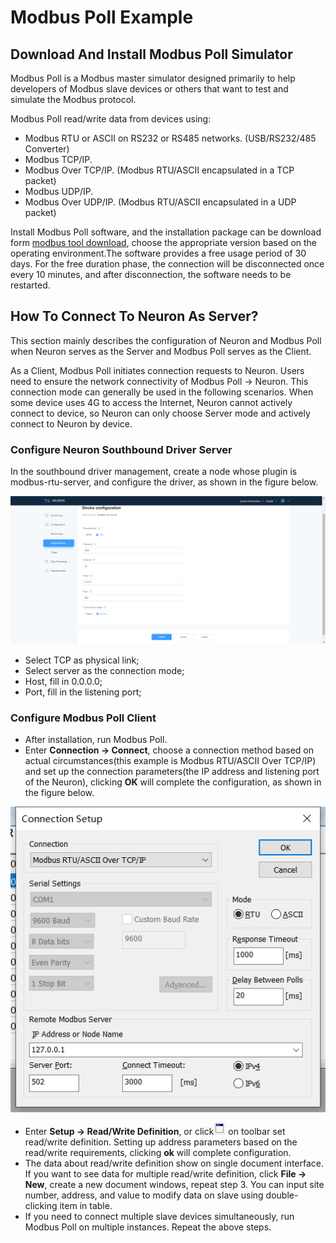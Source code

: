 
# Modbus Poll Example

## Download And Install Modbus Poll Simulator

Modbus Poll is a Modbus master simulator designed primarily to help developers of Modbus slave devices or others that want to test and simulate the Modbus protocol.


Modbus Poll read/write data from devices using:
* Modbus RTU or ASCII on RS232 or RS485 networks. (USB/RS232/485 Converter)
* Modbus TCP/IP.
* Modbus Over TCP/IP. (Modbus RTU/ASCII encapsulated in a TCP packet)
* Modbus UDP/IP.
* Modbus Over UDP/IP. (Modbus RTU/ASCII encapsulated in a UDP packet)
  
Install Modbus Poll software, and the installation package can be download form [modbus tool download](https://www.modbustools.com/download.html), choose the appropriate version based on the operating environment.The software provides a free usage period of 30 days. For the free duration phase, the connection will be disconnected once every 10 minutes, and after disconnection, the software needs to be restarted.
  
## How To Connect To Neuron As Server?

This section mainly describes the configuration of Neuron and Modbus Poll when Neuron serves as the Server and Modbus Poll serves as the Client.

As a Client, Modbus Poll initiates connection requests to Neuron. Users need to ensure the network connectivity of Modbus Poll -> Neuron. This connection mode can generally be used in the following scenarios. When some device uses 4G to access the Internet, Neuron cannot actively connect to device, so Neuron can only choose Server mode and actively connect to Neuron by device.

### Configure Neuron Southbound Driver Server

In the southbound driver management, create a node whose plugin is modbus-rtu-server, and configure the driver, as shown in the figure below.

![neuron-rtu-server-config](./assets/neuron-rtu-server-config-en.png)

* Select TCP as physical link;
* Select server as the connection mode;
* Host, fill in 0.0.0.0;
* Port, fill in the listening port;

### Configure Modbus Poll Client

* After installation, run Modbus Poll.
* Enter **Connection -> Connect**, choose a connection method based on actual circumstances(this example is Modbus RTU/ASCII Over TCP/IP) and set up the connection parameters(the IP address and listening port of the Neuron), clicking **OK** will complete the configuration, as shown in the figure below.

![modbus-poll-rtu-connection-setup](./assets/modbus-poll-rtu-connection-setup.png)

* Enter **Setup -> Read/Write Definition**, or click![Read/Write Definition](./assets/mbpoll-definition-button.png) on toolbar set read/write definition. Setting up address parameters based on the read/write requirements, clicking **ok** will complete configuration.
* The data about read/write definition show on single document interface. If you want to see data for multiple read/write definition, click **File -> New**, create a new document windows, repeat step 3. You can input site number, address, and value to modify data on slave using double-clicking item in table.
* If you need to connect multiple slave devices simultaneously, run Modbus Poll on multiple instances. Repeat the above steps.
